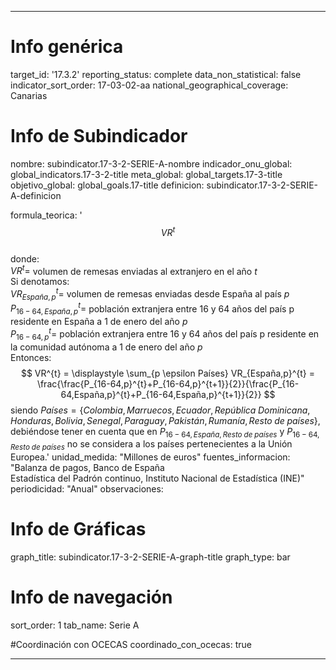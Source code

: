 ---

# Info genérica
target_id: '17.3.2'
reporting_status: complete
data_non_statistical: false
indicator_sort_order: 17-03-02-aa
national_geographical_coverage: Canarias

# Info de Subindicador
nombre: subindicator.17-3-2-SERIE-A-nombre
indicador_onu_global: global_indicators.17-3-2-title
meta_global: global_targets.17-3-title
objetivo_global: global_goals.17-title
definicion: subindicator.17-3-2-SERIE-A-definicion

formula_teorica: '$$VR^{t}$$ <br>
donde: <br>
$VR^{t} =$ volumen de remesas enviadas al extranjero en el año $t$<br>
Si denotamos:<br>
$VR_{España,p}^{t} =$ volumen de remesas enviadas desde España al país $p$<br>
$P_{16-64,España,p}^{t} =$ población extranjera entre 16 y 64 años del país p residente en España a 1 de enero del año $p$<br>
$P_{16-64,p}^{t} =$ población extranjera entre 16 y 64 años del país p residente en la comunidad autónoma a 1 de enero del año $p$<br>
Entonces: <br>
$$ VR^{t} = \displaystyle \sum_{p \epsilon Países} VR_{España,p}^{t} = \frac{\frac{P_{16-64,p}^{t}+P_{16-64,p}^{t+1}}{2}}{\frac{P_{16-64,España,p}^{t}+P_{16-64,España,p}^{t+1}}{2}} $$
siendo $Países = \{Colombia, Marruecos, Ecuador, República\;Dominicana, Honduras, Bolivia, Senegal, Paraguay,Pakistán, Rumanía, Resto\;de\;países\}$, debiéndose tener en cuenta que en $P_{16-64,España,Resto\;de\;países}$ y $P_{16-64,Resto\;de\;países}$ no se considera a los países pertenecientes a la Unión Europea.'
unidad_medida: "Millones de euros"
fuentes_informacion: "Balanza de pagos, Banco de España<br>
Estadística del Padrón continuo, Instituto Nacional de Estadística (INE)"
periodicidad: "Anual"
observaciones:

# Info de Gráficas
graph_title: subindicator.17-3-2-SERIE-A-graph-title
graph_type: bar

# Info de navegación
sort_order: 1
tab_name: Serie A

#Coordinación con OCECAS
coordinado_con_ocecas: true

---